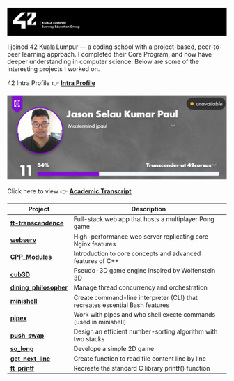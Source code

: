 ![42-banner](https://github.com/Mecha-Coder/42-School-Core-Program/blob/main/asset/42-banner.png)

I joined 42 Kuala Lumpur — a coding school with a project-based, peer-to-peer learning approach. I completed their Core Program, and now have deeper understanding in computer science. Below are some of the interesting projects I worked on.

42 Intra Profile 👉 [**Intra Profile**](https://profile.intra.42.fr/users/jpaul)

![Profile](https://github.com/Mecha-Coder/42-School-Core-Program/blob/main/asset/profile.png)

Click here to view 👉 [**Academic Transcript**](https://github.com/Mecha-Coder/42-School-Core-Program/blob/main/asset/transcript.pdf)


| Project | Description |
|---------|-------------|
| [**ft-transcendence**](https://github.com/Mecha-Coder/Calculator)     | Full-stack web app that hosts a multiplayer Pong game |
| [**webserv**](https://github.com/Mecha-Coder/Calculator)           | High-performance web server replicating core Nginx features |
| [**CPP_Modules**](https://github.com/Mecha-Coder/Calculator)       | Introduction to core concepts and advanced features of C++ |
| [**cub3D**](https://github.com/Mecha-Coder/Calculator)             | Pseudo-3D game engine inspired by Wolfenstein 3D |
| [**dining_philosopher**](https://github.com/Mecha-Coder/Calculator)| Manage thread concurrency and orchestration |
| [**minishell**](https://github.com/Mecha-Coder/Calculator)         | Create command-line interpreter (CLI) that recreates essential Bash features |
| [**pipex**](https://github.com/Mecha-Coder/Calculator)             | Work with pipes and who shell execte commands (used in minishell) |
| [**push_swap**](https://github.com/Mecha-Coder/Calculator)         | Design an efficient number-sorting algorithm with two stacks |
| [**so_long**](https://github.com/Mecha-Coder/Calculator)           | Develope a simple 2D game |
| [**get_next_line**](https://github.com/Mecha-Coder/Calculator)     | Create function to read file content line by line |
| [**ft_printf**](https://github.com/Mecha-Coder/Calculator)         | Recreate the standard C library printf() function |
